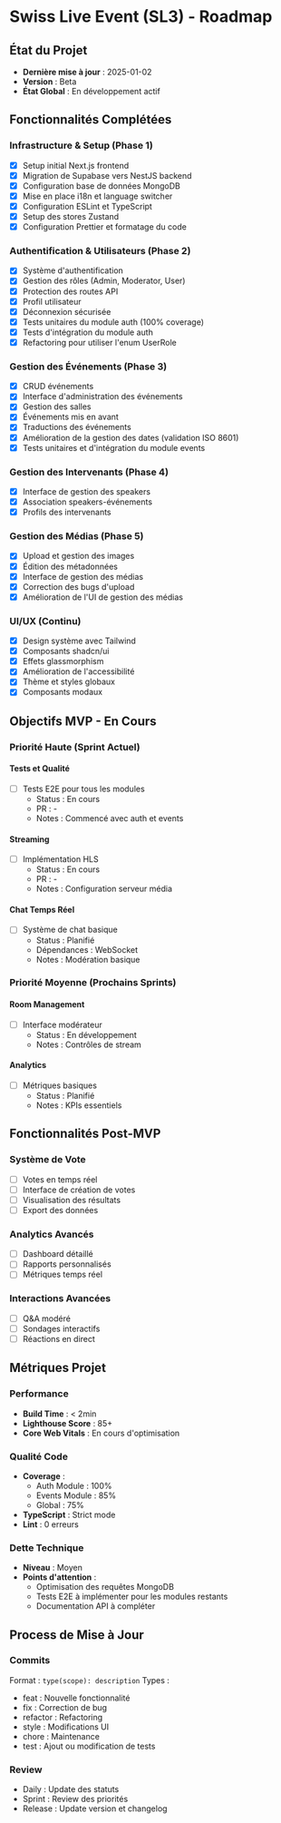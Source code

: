 # Swiss Live Event (SL3) - Roadmap

## État du Projet

- **Dernière mise à jour** : 2025-01-02
- **Version** : Beta
- **État Global** : En développement actif

## Fonctionnalités Complétées

### Infrastructure & Setup (Phase 1)

- [x] Setup initial Next.js frontend
- [x] Migration de Supabase vers NestJS backend
- [x] Configuration base de données MongoDB
- [x] Mise en place i18n et language switcher
- [x] Configuration ESLint et TypeScript
- [x] Setup des stores Zustand
- [x] Configuration Prettier et formatage du code

### Authentification & Utilisateurs (Phase 2)

- [x] Système d'authentification
- [x] Gestion des rôles (Admin, Moderator, User)
- [x] Protection des routes API
- [x] Profil utilisateur
- [x] Déconnexion sécurisée
- [x] Tests unitaires du module auth (100% coverage)
- [x] Tests d'intégration du module auth
- [x] Refactoring pour utiliser l'enum UserRole

### Gestion des Événements (Phase 3)

- [x] CRUD événements
- [x] Interface d'administration des événements
- [x] Gestion des salles
- [x] Événements mis en avant
- [x] Traductions des événements
- [x] Amélioration de la gestion des dates (validation ISO 8601)
- [x] Tests unitaires et d'intégration du module events

### Gestion des Intervenants (Phase 4)

- [x] Interface de gestion des speakers
- [x] Association speakers-événements
- [x] Profils des intervenants

### Gestion des Médias (Phase 5)

- [x] Upload et gestion des images
- [x] Édition des métadonnées
- [x] Interface de gestion des médias
- [x] Correction des bugs d'upload
- [x] Amélioration de l'UI de gestion des médias

### UI/UX (Continu)

- [x] Design système avec Tailwind
- [x] Composants shadcn/ui
- [x] Effets glassmorphism
- [x] Amélioration de l'accessibilité
- [x] Thème et styles globaux
- [x] Composants modaux

## Objectifs MVP - En Cours

### Priorité Haute (Sprint Actuel)

#### Tests et Qualité

- [ ] Tests E2E pour tous les modules
  - Status : En cours
  - PR : -
  - Notes : Commencé avec auth et events

#### Streaming

- [ ] Implémentation HLS
  - Status : En cours
  - PR : -
  - Notes : Configuration serveur média

#### Chat Temps Réel

- [ ] Système de chat basique
  - Status : Planifié
  - Dépendances : WebSocket
  - Notes : Modération basique

### Priorité Moyenne (Prochains Sprints)

#### Room Management

- [ ] Interface modérateur
  - Status : En développement
  - Notes : Contrôles de stream

#### Analytics

- [ ] Métriques basiques
  - Status : Planifié
  - Notes : KPIs essentiels

## Fonctionnalités Post-MVP

### Système de Vote

- [ ] Votes en temps réel
- [ ] Interface de création de votes
- [ ] Visualisation des résultats
- [ ] Export des données

### Analytics Avancés

- [ ] Dashboard détaillé
- [ ] Rapports personnalisés
- [ ] Métriques temps réel

### Interactions Avancées

- [ ] Q&A modéré
- [ ] Sondages interactifs
- [ ] Réactions en direct

## Métriques Projet

### Performance

- **Build Time** : < 2min
- **Lighthouse Score** : 85+
- **Core Web Vitals** : En cours d'optimisation

### Qualité Code

- **Coverage** : 
  - Auth Module : 100%
  - Events Module : 85%
  - Global : 75%
- **TypeScript** : Strict mode
- **Lint** : 0 erreurs

### Dette Technique

- **Niveau** : Moyen
- **Points d'attention** :
  - Optimisation des requêtes MongoDB
  - Tests E2E à implémenter pour les modules restants
  - Documentation API à compléter

## Process de Mise à Jour

### Commits

Format : `type(scope): description`
Types :

- feat : Nouvelle fonctionnalité
- fix : Correction de bug
- refactor : Refactoring
- style : Modifications UI
- chore : Maintenance
- test : Ajout ou modification de tests

### Review

- Daily : Update des statuts
- Sprint : Review des priorités
- Release : Update version et changelog
